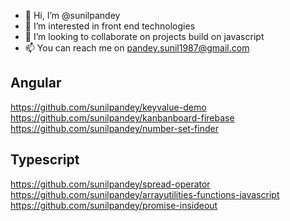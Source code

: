- 👋 Hi, I’m @sunilpandey
- 👀 I’m interested in front end technologies
- 💞️ I’m looking to collaborate on projects build on javascript
- 📫 You can reach me on pandey.sunil1987@gmail.com

## Angular
https://github.com/sunilpandey/keyvalue-demo<br/>
https://github.com/sunilpandey/kanbanboard-firebase<br/>
https://github.com/sunilpandey/number-set-finder
## Typescript
https://github.com/sunilpandey/spread-operator<br/>
https://github.com/sunilpandey/arrayutilities-functions-javascript<br/>
https://github.com/sunilpandey/promise-insideout<br/>
